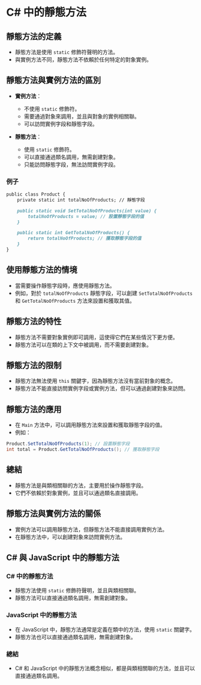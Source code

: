 # C# 中的靜態方法

## 靜態方法的定義
- 靜態方法是使用 `static` 修飾符聲明的方法。
- 與實例方法不同，靜態方法不依賴於任何特定的對象實例。

## 靜態方法與實例方法的區別
- **實例方法**：
  - 不使用 `static` 修飾符。
  - 需要通過對象來調用，並且與對象的實例相關聯。
  - 可以訪問實例字段和靜態字段。

- **靜態方法**：
  - 使用 `static` 修飾符。
  - 可以直接通過類名調用，無需創建對象。
  - 只能訪問靜態字段，無法訪問實例字段。

### 例子
```csharp:C#/static_example.md
public class Product {
    private static int totalNoOfProducts; // 靜態字段

    public static void SetTotalNoOfProducts(int value) {
        totalNoOfProducts = value; // 設置靜態字段的值
    }

    public static int GetTotalNoOfProducts() {
        return totalNoOfProducts; // 獲取靜態字段的值
    }
}
```

## 使用靜態方法的情境
- 當需要操作靜態字段時，應使用靜態方法。
- 例如，對於 `totalNoOfProducts` 靜態字段，可以創建 `SetTotalNoOfProducts` 和 `GetTotalNoOfProducts` 方法來設置和獲取其值。

## 靜態方法的特性
- 靜態方法不需要對象實例即可調用，這使得它們在某些情況下更方便。
- 靜態方法可以在類的上下文中被調用，而不需要創建對象。

## 靜態方法的限制
- 靜態方法無法使用 `this` 關鍵字，因為靜態方法沒有當前對象的概念。
- 靜態方法不能直接訪問實例字段或實例方法，但可以通過創建對象來訪問。

## 靜態方法的應用
- 在 `Main` 方法中，可以調用靜態方法來設置和獲取靜態字段的值。
- 例如：
```csharp
Product.SetTotalNoOfProducts(1); // 設置靜態字段
int total = Product.GetTotalNoOfProducts(); // 獲取靜態字段
```

## 總結
- 靜態方法是與類相關聯的方法，主要用於操作靜態字段。
- 它們不依賴於對象實例，並且可以通過類名直接調用。

## 靜態方法與實例方法的關係
- 實例方法可以調用靜態方法，但靜態方法不能直接調用實例方法。
- 在靜態方法中，可以創建對象來訪問實例方法。

## C# 與 JavaScript 中的靜態方法
### C# 中的靜態方法
- 靜態方法使用 `static` 修飾符聲明，並且與類相關聯。
- 靜態方法可以直接通過類名調用，無需創建對象。

### JavaScript 中的靜態方法
- 在 JavaScript 中，靜態方法通常是定義在類中的方法，使用 `static` 關鍵字。
- 靜態方法也可以直接通過類名調用，無需創建對象。

### 總結
- C# 和 JavaScript 中的靜態方法概念相似，都是與類相關聯的方法，並且可以直接通過類名調用。 